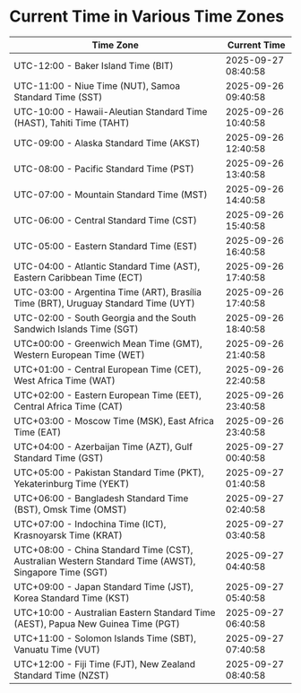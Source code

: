 # Current Time in Various Time Zones

| Time Zone | Current Time |
|-----------|--------------|
| UTC-12:00 - Baker Island Time (BIT) | 2025-09-27 08:40:58 |
| UTC-11:00 - Niue Time (NUT), Samoa Standard Time (SST) | 2025-09-26 09:40:58 |
| UTC-10:00 - Hawaii-Aleutian Standard Time (HAST), Tahiti Time (TAHT) | 2025-09-26 10:40:58 |
| UTC-09:00 - Alaska Standard Time (AKST) | 2025-09-26 12:40:58 |
| UTC-08:00 - Pacific Standard Time (PST) | 2025-09-26 13:40:58 |
| UTC-07:00 - Mountain Standard Time (MST) | 2025-09-26 14:40:58 |
| UTC-06:00 - Central Standard Time (CST) | 2025-09-26 15:40:58 |
| UTC-05:00 - Eastern Standard Time (EST) | 2025-09-26 16:40:58 |
| UTC-04:00 - Atlantic Standard Time (AST), Eastern Caribbean Time (ECT) | 2025-09-26 17:40:58 |
| UTC-03:00 - Argentina Time (ART), Brasília Time (BRT), Uruguay Standard Time (UYT) | 2025-09-26 17:40:58 |
| UTC-02:00 - South Georgia and the South Sandwich Islands Time (SGT) | 2025-09-26 18:40:58 |
| UTC±00:00 - Greenwich Mean Time (GMT), Western European Time (WET) | 2025-09-26 21:40:58 |
| UTC+01:00 - Central European Time (CET), West Africa Time (WAT) | 2025-09-26 22:40:58 |
| UTC+02:00 - Eastern European Time (EET), Central Africa Time (CAT) | 2025-09-26 23:40:58 |
| UTC+03:00 - Moscow Time (MSK), East Africa Time (EAT) | 2025-09-26 23:40:58 |
| UTC+04:00 - Azerbaijan Time (AZT), Gulf Standard Time (GST) | 2025-09-27 00:40:58 |
| UTC+05:00 - Pakistan Standard Time (PKT), Yekaterinburg Time (YEKT) | 2025-09-27 01:40:58 |
| UTC+06:00 - Bangladesh Standard Time (BST), Omsk Time (OMST) | 2025-09-27 02:40:58 |
| UTC+07:00 - Indochina Time (ICT), Krasnoyarsk Time (KRAT) | 2025-09-27 03:40:58 |
| UTC+08:00 - China Standard Time (CST), Australian Western Standard Time (AWST), Singapore Time (SGT) | 2025-09-27 04:40:58 |
| UTC+09:00 - Japan Standard Time (JST), Korea Standard Time (KST) | 2025-09-27 05:40:58 |
| UTC+10:00 - Australian Eastern Standard Time (AEST), Papua New Guinea Time (PGT) | 2025-09-27 06:40:58 |
| UTC+11:00 - Solomon Islands Time (SBT), Vanuatu Time (VUT) | 2025-09-27 07:40:58 |
| UTC+12:00 - Fiji Time (FJT), New Zealand Standard Time (NZST) | 2025-09-27 08:40:58 |
